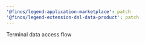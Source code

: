 ```yaml
---
'@finos/legend-application-marketplace': patch
'@finos/legend-extension-dsl-data-product': patch
---
```


Terminal data access flow
